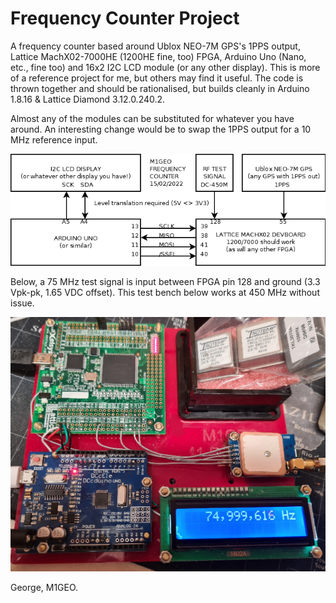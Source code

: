 # Frequency Counter Project
A frequency counter based around Ublox NEO-7M GPS's 1PPS output, Lattice MachX02-7000HE (1200HE fine, too) FPGA, Arduino Uno (Nano, etc., fine too) and 16x2 I2C LCD module (or any other display). This is more of a reference project for me, but others may find it useful. The code is thrown together and should be rationalised, but builds cleanly in Arduino 1.8.16 & Lattice Diamond 3.12.0.240.2.

Almost any of the modules can be substituted for whatever you have around. An interesting change would be to swap the 1PPS output for a 10 MHz reference input.


![simple diagram of the hardware setup](./images/diagram.png)

Below, a 75 MHz test signal is input between FPGA pin 128 and ground (3.3 Vpk-pk, 1.65 VDC offset). This test bench below works at 450 MHz without issue.

![the hardware on a testboard with 75 mhz test signal](./images/testhardware.jpg)


George, M1GEO.